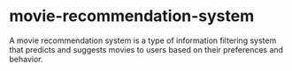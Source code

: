 # movie-recommendation-system
A movie recommendation system is a type of information filtering system that predicts and suggests movies to users based on their preferences and behavior.
